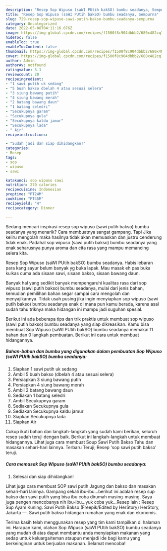 ```yaml
---
description: "Resep Sop Wipuso (saWI PUtih bakSO) bumbu seadanya, Sempurna"
title: "Resep Sop Wipuso (saWI PUtih bakSO) bumbu seadanya, Sempurna"
slug: 729-resep-sop-wipuso-sawi-putih-bakso-bumbu-seadanya-sempurna
category: Uncategorized
date: 2022-05-08T04:11:16.076Z
image: https://img-global.cpcdn.com/recipes/f1500f8c904dbbb2/680x482cq70/sop-wipuso-sawi-putih-bakso-bumbu-seadanya-foto-resep-utama.jpg
hideToc: false
enableToc: true
enableTocContent: false
thumbnail: https://img-global.cpcdn.com/recipes/f1500f8c904dbbb2/680x482cq70/sop-wipuso-sawi-putih-bakso-bumbu-seadanya-foto-resep-utama.jpg
cover: https://img-global.cpcdn.com/recipes/f1500f8c904dbbb2/680x482cq70/sop-wipuso-sawi-putih-bakso-bumbu-seadanya-foto-resep-utama.jpg
author: Admin
authorAv: notfound
ratingvalue: 3.1
reviewcount: 20
recipeingredient:
- "1 sawi putih uk sedang"
- "5 buah bakso dbelah 4 atau sesuai selera"
- "3 siung bawang putih"
- "4 siung bawang merah"
- "2 batang bawang daun"
- "1 batang seledri"
- "Secukupnya garam"
- "Secukupnya gula"
- "Secukupnya kaldu jamur"
- "Secukupnya lada"
- " Air"
recipeinstructions:

- "Sudah jadi dan siap dihidangkan!"
categories:
- Resep
tags:
- sop
- wipuso
- sawi

katakunci: sop wipuso sawi 
nutrition: 270 calories
recipecuisine: Indonesian
preptime: "PT24M"
cooktime: "PT45M"
recipeyield: "4"
recipecategory: Dinner

---
```



Sedang mencari inspirasi resep sop wipuso (sawi putih bakso) bumbu seadanya yang menarik? Cara membuatnya sangat gampang. Tapi Jika keliru mengolah maka hasilnya tidak akan memuaskan dan justru cenderung tidak enak. Padahal sop wipuso (sawi putih bakso) bumbu seadanya yang enak seharusnya punya aroma dan cita rasa yang mampu memancing selera kita.


Resep Sop Wipuso (saWI PUtih bakSO) bumbu seadanya. Habis lebaran para kang sayur belum banyak yg buka lapak. Mau masak eh pas buka kulkas cuma ada sisaan sawi, sisaan bakso, sisaan bawang daun.

Banyak hal yang sedikit banyak mempengaruhi kualitas rasa dari sop wipuso (sawi putih bakso) bumbu seadanya, mulai dari jenis bahan, kemudian pemilihan bahan segar sampai cara mengolah dan menyajikannya. Tidak usah pusing jika ingin menyiapkan sop wipuso (sawi putih bakso) bumbu seadanya enak di mana pun kamu berada, karena asal sudah tahu triknya maka hidangan ini mampu jadi suguhan spesial.


Berikut ini ada beberapa tips dan trik praktis untuk membuat sop wipuso (sawi putih bakso) bumbu seadanya yang siap dikreasikan. Kamu bisa membuat Sop Wipuso (saWI PUtih bakSO) bumbu seadanya memakai 11 bahan dan 0 langkah pembuatan. Berikut ini cara untuk membuat hidangannya.

<!--inarticleads1-->

##### Bahan-bahan dan bumbu yang digunakan dalam pembuatan Sop Wipuso (saWI PUtih bakSO) bumbu seadanya:

1. Siapkan 1 sawi putih uk sedang
1. Ambil 5 buah bakso (dbelah 4 atau sesuai selera)
1. Persiapkan 3 siung bawang putih
1. Persiapkan 4 siung bawang merah
1. Ambil 2 batang bawang daun
1. Sediakan 1 batang seledri
1. Ambil Secukupnya garam
1. Sediakan Secukupnya gula
1. Sediakan Secukupnya kaldu jamur
1. Siapkan Secukupnya lada
1. Siapkan  Air


Cukup ikuti bahan dan langkah-langkah yang sudah kami berikan, seluruh resep sudah teruji dengan baik. Berikut ini langkah-langkah untuk membuat hidangannya. Lihat juga cara membuat Soup Sawi Putih Bakso Tahu dan masakan sehari-hari lainnya. Terbaru Teruji; Resep &#39;sop sawi putih bakso&#39; teruji. 

<!--inarticleads2-->

##### Cara memasak Sop Wipuso (saWI PUtih bakSO) bumbu seadanya:


1. Selesai dan siap dihidangkan!

Lihat juga cara membuat SOP sawi putih Jagung dan bakso dan masakan sehari-hari lainnya. Gampang sekali ibu-ibu…berikut ini adalah resep sup bakso dan sawi putih yang bisa ibu coba dirumah masing-masing. Saya juga pengen mencobanya nih ibu-ibu…yuk coba yuk…Resep lain : Resep Sup Ayam Kuning. Sawi Putih Bakso (Freepik/Edited by HerStory) HerStory, Jakarta —. Sawi putih bakso hidangan rumahan yang enak dan ekonomis. 

Terima kasih telah menggunakan resep yang tim kami tampilkan di halaman ini. Harapan kami, olahan Sop Wipuso (saWI PUtih bakSO) bumbu seadanya yang mudah di atas dapat membantu anda menyiapkan makanan yang sedap untuk keluarga/teman ataupun menjadi ide bagi kamu yang berkeinginan untuk berjualan makanan. Selamat mencoba!
